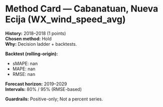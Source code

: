# Method Card — Cabanatuan, Nueva Ecija (WX_wind_speed_avg)

**History:** 2018–2018 (1 points)  
**Chosen method:** Hold  
**Why:** Decision ladder + backtests.

**Backtest (rolling-origin):**
- sMAPE: nan
- MAPE: nan
- RMSE: nan

**Forecast horizon:** 2019–2029  
**Intervals:** 80% / 95% (RMSE-based)

**Guardrails:** Positive-only; Not a percent series.
